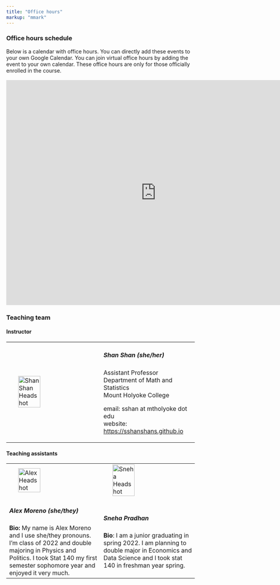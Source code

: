 ```yaml
---
title: "Office hours"
markup: "mmark"
---
```


### Office hours schedule
<div class = "main-text">
Below is a calendar with office hours. You can directly add these events to your own Google Calendar.
You can join virtual office hours by adding the event to your own calendar. These office hours are only for those officially enrolled in the course.  <br>
<br>

<iframe src="https://calendar.google.com/calendar/embed?src=c_6vn9cc8n5equ69urm2nafvikl8%40group.calendar.google.com&ctz=America%2FNew_York" style="border: 0" width="800" height="600" frameborder="0" scrolling="no"></iframe>

</div>

### Teaching team

<h4>Instructor</h4>
<table class="table text-left" width = 60%>

<td width =50%>
<img src="img/Shan.jpg" class="rounded-circle center"
alt="ShanShan Headshot"
style="width:50%; margin-right:40%; margin-left:10%; display:block;">
</td>

<td width =50%>
<h5>Shan Shan (she/her) </h5>
Assistant Professor <br>
Department of Math and Statistics <br>
Mount Holyoke College <br>

email: sshan at mtholyoke dot edu <br>
website: https://sshanshans.github.io <br>
</td>

</table>

<h4>Teaching assistants</h4>

<table class="table table-condensed text-left" width = 60%>

<tr>
<td width =50%>
<img src="img/Alex.jpg" class="rounded-circle center"
alt="Alex Headshot"
style="width:50%; margin-right;40%; margin-left:10%; display:block;">
</td>

<td width =50%>
<img src="img/Sneha.jpeg" class="rounded-circle center"
alt="Sneha Headshot"
style="width:50%; margin-right;40%; margin-left:10%; display:block;"></td>

</tr>

<tr>
<td>
<h5>Alex Moreno (she/they)</h5>
<b>Bio:</b> My name is Alex Moreno and I use she/they pronouns. I’m class of 2022 and double majoring in Physics and Politics. I took Stat 140 my first semester sophomore year and enjoyed it very much. <br></td>
<td> <h5>Sneha Pradhan</h5>
<b>Bio</b>: I am a junior graduating in spring 2022. I am planning to double major in Economics and Data Science and I took stat 140 in freshman year spring. <br></td>
</tr>

</table>

